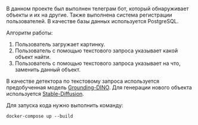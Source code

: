 В данном проекте был выполнен телеграм бот, который обнаруживает объекты и их на другие. Также выполнена система регистрации пользователей. В качестве базы данных используется PostgreSQL.

Алгоритм работы:

1. Пользователь загружает картинку.
2. Пользователь с помощью текстового запроса указывает какой объект найти.
3. Пользователь с помощью текстового запроса указывает на что, заменить данный объект.

В качестве детектора по текстовому запроса используется предобученная модель [Grounding-DINO](https://github.com/IDEA-Research/GroundingDINO). Для генерации нового объекта используется [Stable-Diffusion](https://github.com/Stability-AI/StableDiffusion).

Для запуска кода нужно выполнить команду:
```
docker-compose up --build
```